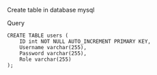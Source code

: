 Create table in database mysql

Query
```
CREATE TABLE users (
    ID int NOT NULL AUTO_INCREMENT PRIMARY KEY,
    Username varchar(255),
    Password varchar(255),
    Role varchar(255)
);
```
